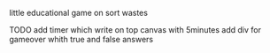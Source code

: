 little educational game on sort wastes

TODO
add timer which write on top canvas with 5minutes
add div for gameover whith true and false answers